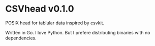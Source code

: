 CSVhead v0.1.0
==============

POSIX head for tablular data inspired by [csvkit][].

Written in Go. I love Python. But I prefere distributing binaries with no dependencies.



[csvkit]: https://csvkit.readthedocs.io/

